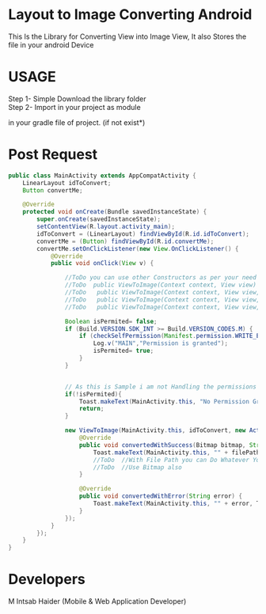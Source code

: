 # Layout to Image Converting Android
This Is the Library for Converting View into Image View, It also Stores the file in your android Device

<h1>USAGE</h1>
Step 1- Simple Download the library folder </br>
Step 2- Import in your project as module </br>

    
   in your gradle file of project. (if not exist*)</br>
<h1>Post Request</h1>

```java
public class MainActivity extends AppCompatActivity {
    LinearLayout idToConvert;
    Button convertMe;

    @Override
    protected void onCreate(Bundle savedInstanceState) {
        super.onCreate(savedInstanceState);
        setContentView(R.layout.activity_main);
        idToConvert = (LinearLayout) findViewById(R.id.idToConvert);
        convertMe = (Button) findViewById(R.id.convertMe);
        convertMe.setOnClickListener(new View.OnClickListener() {
            @Override
            public void onClick(View v) {

                //ToDo you can use other Constructors as per your need Like
                //ToDo  public ViewToImage(Context context, View view)
                //ToDo   public ViewToImage(Context context, View view, ActionListeners listeners)
                //ToDo   public ViewToImage(Context context, View view, String folderName, String fileName, ActionListeners listeners)
                //ToDo   public ViewToImage(Context context, View view, String fileName, ActionListeners listeners)

                Boolean isPermited= false;
                if (Build.VERSION.SDK_INT >= Build.VERSION_CODES.M) {
                    if (checkSelfPermission(Manifest.permission.WRITE_EXTERNAL_STORAGE) == PackageManager.PERMISSION_GRANTED) {
                        Log.v("MAIN","Permission is granted");
                        isPermited= true;
                    }
                }


                // As this is Sample i am not Handling the permissions properly
                if(!isPermited){
                    Toast.makeText(MainActivity.this, "No Permission Granted" , Toast.LENGTH_SHORT).show();
                    return;
                }

                new ViewToImage(MainActivity.this, idToConvert, new ActionListeners() {
                    @Override
                    public void convertedWithSuccess(Bitmap bitmap, String filePath) {
                        Toast.makeText(MainActivity.this, "" + filePath, Toast.LENGTH_SHORT).show();
                        //ToDo  //With File Path you can Do Whatever You want
                        //ToDo  //Use Bitmap also
                    }

                    @Override
                    public void convertedWithError(String error) {
                        Toast.makeText(MainActivity.this, "" + error, Toast.LENGTH_SHORT).show();
                    }
                });
            }
        });
    }
}

```


 <h1>Developers</h1>
 M Intsab Haider (Mobile & Web Application Developer)</br>
